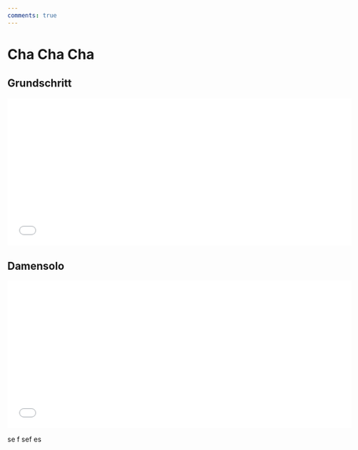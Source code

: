 ```yaml
---
comments: true
---
```

# Cha Cha Cha

## Grundschritt

<iframe name="danceshit_both_correctv1.glb" width=700 height=300 frameBorder=0 src="../assets/loader.html" allowtransparency="true"></iframe>

## Damensolo

<iframe name="danceshit_both_correctv1.glb" width=700 height=300 frameBorder=0 src="../assets/loader.html" allowtransparency="true"></iframe>

se
f
sef
es
